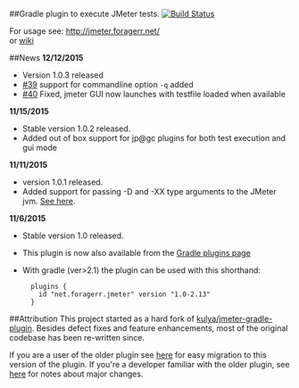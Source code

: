 ##Gradle plugin to execute JMeter tests.  [![Build Status](https://travis-ci.org/jmeter-gradle-plugin/jmeter-gradle-plugin.svg?branch=master)](https://travis-ci.org/jmeter-gradle-plugin/jmeter-gradle-plugin)

For usage see: http://jmeter.foragerr.net/  
or [wiki](https://github.com/jmeter-gradle-plugin/jmeter-gradle-plugin/wiki/Getting-Started)

##News
**12/12/2015**
* Version 1.0.3 released
* [#39](https://github.com/jmeter-gradle-plugin/jmeter-gradle-plugin/issues/39) support for commandline option `-q` added
* [#40](https://github.com/jmeter-gradle-plugin/jmeter-gradle-plugin/issues/40) Fixed, jmeter GUI now launches with testfile loaded when available

**11/15/2015**
* Stable version 1.0.2 released.
* Added out of box support for jp@gc plugins for both test execution and gui mode

**11/11/2015**
* version 1.0.1 released.
* Added support for passing -D and -XX type arguments to the JMeter jvm. [See here](https://github.com/jmeter-gradle-plugin/jmeter-gradle-plugin/issues/37).

**11/6/2015**
* Stable version 1.0 released. 
* This plugin is now also available from the [Gradle plugins page](https://plugins.gradle.org/)
* With gradle (ver>2.1) the plugin can be used with this shorthand:  

		plugins {
		  id "net.foragerr.jmeter" version "1.0-2.13"
		}

##Attribution
This project started as a hard fork of [kulya/jmeter-gradle-plugin](https://github.com/kulya/jmeter-gradle-plugin). Besides defect fixes and feature enhancements, most of the original codebase has been re-written since. 

If you are a user of the older plugin see [here]() for easy migration to this version of the plugin. If you're a developer familiar with the older plugin, see [here]() for notes about major changes.
